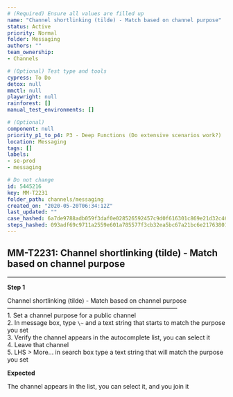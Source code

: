 ```yaml
---
# (Required) Ensure all values are filled up
name: "Channel shortlinking (tilde) - Match based on channel purpose"
status: Active
priority: Normal
folder: Messaging
authors: ""
team_ownership: 
- Channels

# (Optional) Test type and tools
cypress: To Do
detox: null
mmctl: null
playwright: null
rainforest: []
manual_test_environments: []

# (Optional)
component: null
priority_p1_to_p4: P3 - Deep Functions (Do extensive scenarios work?)
location: Messaging
tags: []
labels: 
- se-prod
- messaging

# Do not change
id: 5445216
key: MM-T2231
folder_path: channels/messaging
created_on: "2020-05-20T06:34:12Z"
last_updated: ""
case_hashed: 6a7de9788adb059f3daf0e028526592457c9d0f616301c869e21d32c463c524964f7226c532ddeee93d368920476960c
steps_hashed: 093adf69c9711a2559e601a785577f3cb32ea5bc67a21bc6e21763801450c39348382eb3c6b59ad356ceb03f1fc11a9e
---
```


## MM-T2231: Channel shortlinking (tilde) - Match based on channel purpose

---

**Step 1**

Channel shortlinking (tilde) - Match based on channel purpose\
————————————————————————————\
1\. Set a channel purpose for a public channel\
2\. In message box, type `\~` and a text string that starts to match the purpose you set\
3\. Verify the channel appears in the autocomplete list, you can select it\
4\. Leave that channel\
5\. LHS > More... in search box type a text string that will match the purpose you set

**Expected**

The channel appears in the list, you can select it, and you join it
